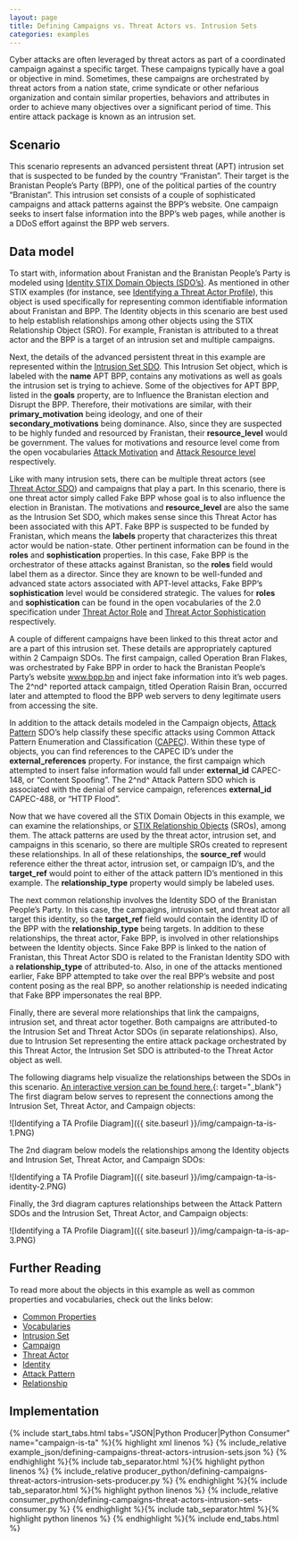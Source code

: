 ```yaml
---
layout: page
title: Defining Campaigns vs. Threat Actors vs. Intrusion Sets
categories: examples
---
```


Cyber attacks are often leveraged by threat actors as part of a coordinated campaign against a specific target. These campaigns typically have a goal or objective in mind. Sometimes, these campaigns are orchestrated by threat actors from a nation state, crime syndicate or other nefarious organization and contain similar properties, behaviors and attributes in order to achieve many objectives over a significant period of time. This entire attack package is known as an intrusion set.

**Scenario**
------------

This scenario represents an advanced persistent threat (APT) intrusion set that is suspected to be funded by the country “Franistan”. Their target is the Branistan People’s Party (BPP), one of the political parties of the country “Branistan”. This intrusion set consists of a couple of sophisticated campaigns and attack patterns against the BPP’s website. One campaign seeks to insert false information into the BPP’s web pages, while another is a DDoS effort against the BPP web servers.

**Data model**
--------------

To start with, information about Franistan and the Branistan People’s Party is modeled using [Identity STIX Domain Objects (SDO’s)](https://docs.google.com/document/d/1IvkLxg_tCnICsatu2lyxKmWmh1gY2h8HUNssKIE-UIA/pub#h.wh296fiwpklp). As mentioned in other STIX examples (for instance, see [Identifying a Threat Actor Profile](identifying-a-threat-actor-profile)), this object is used specifically for representing common identifiable information about Franistan and BPP. The Identity objects in this scenario are best used to help establish relationships among other objects using the STIX Relationship Object (SRO). For example, Franistan is attributed to a threat actor and the BPP is a target of an intrusion set and multiple campaigns.

Next, the details of the advanced persistent threat in this example are represented within the [Intrusion Set SDO](https://docs.google.com/document/d/1IvkLxg_tCnICsatu2lyxKmWmh1gY2h8HUNssKIE-UIA/pub#h.5ol9xlbbnrdn). This Intrusion Set object, which is labeled with the <span class="sdo">**name**</span> <span class="values">APT BPP</span>, contains any motivations as well as goals the intrusion set is trying to achieve. Some of the objectives for APT BPP, listed in the <span class="sdo">**goals**</span> property, are to <span class="values">Influence the Branistan election</span> and <span class="values">Disrupt the BPP</span>. Therefore, their motivations are similar, with their <span class="sdo">**primary\_motivation**</span> being <span class="values">ideology</span>, and one of their <span class="sdo">**secondary\_motivations**</span> being <span class="values">dominance</span>. Also, since they are suspected to be highly funded and resourced by Franistan, their <span class="sdo">**resource\_level**</span> would be <span class="values">government</span>. The values for motivations and resource level come from the open vocabularies [Attack Motivation](https://docs.google.com/document/d/1dIrh1Lp3KAjEMm8o2VzAmuV0Peu-jt9aAh1IHrjAroM/pub#h.dvmbnm1zpjbt) and [Attack Resource level](https://docs.google.com/document/d/1dIrh1Lp3KAjEMm8o2VzAmuV0Peu-jt9aAh1IHrjAroM/pub#h.nlxwwbc73m4e) respectively.

Like with many intrusion sets, there can be multiple threat actors (see [Threat Actor SDO](https://docs.google.com/document/d/1IvkLxg_tCnICsatu2lyxKmWmh1gY2h8HUNssKIE-UIA/pub#h.k017w16zutw)) and campaigns that play a part. In this scenario, there is one threat actor simply called <span class="values">Fake BPP</span> whose goal is to also influence the election in Branistan. The motivations and <span class="sdo">**resource\_level**</span> are also the same as the Intrusion Set SDO, which makes sense since this Threat Actor has been associated with this APT. Fake BPP is suspected to be funded by Franistan, which means the <span class="sdo">**labels**</span> property that characterizes this threat actor would be <span class="values">nation-state</span>. Other pertinent information can be found in the <span class="sdo">**roles**</span> and <span class="sdo">**sophistication**</span> properties. In this case, Fake BPP is the orchestrator of these attacks against Branistan, so the <span class="sdo">**roles**</span> field would label them as a <span class="values">director</span>. Since they are known to be well-funded and advanced state actors associated with APT-level attacks, Fake BPP’s <span class="sdo">**sophistication**</span> level would be considered <span class="values">strategic</span>. The values for <span class="sdo">**roles**</span> and <span class="sdo">**sophistication**</span> can be found in the open vocabularies of the 2.0 specification under [Threat Actor Role](https://docs.google.com/document/d/1dIrh1Lp3KAjEMm8o2VzAmuV0Peu-jt9aAh1IHrjAroM/pub#h.u6befh8d18r) and [Threat Actor Sophistication](https://docs.google.com/document/d/1dIrh1Lp3KAjEMm8o2VzAmuV0Peu-jt9aAh1IHrjAroM/pub#h.8jm676xbnggg) respectively.

A couple of different campaigns have been linked to this threat actor and are a part of this intrusion set. These details are appropriately captured within 2 Campaign SDOs. The first campaign, called <span class="values">Operation Bran Flakes</span>, was orchestrated by Fake BPP in order to hack the Branistan People’s Party’s website www.bpp.bn and inject fake information into it’s web pages. The 2^nd^ reported attack campaign, titled <span class="values">Operation Raisin Bran</span>, occurred later and attempted to flood the BPP web servers to deny legitimate users from accessing the site.

In addition to the attack details modeled in the Campaign objects, [Attack Pattern](https://docs.google.com/document/d/1IvkLxg_tCnICsatu2lyxKmWmh1gY2h8HUNssKIE-UIA/pub#h.axjijf603msy) SDO’s help classify these specific attacks using Common Attack Pattern Enumeration and Classification ([CAPEC](https://capec.mitre.org/)). Within these type of objects, you can find references to the CAPEC ID’s under the <span class="sdo">**external\_references**</span> property. For instance, the first campaign which attempted to insert false information would fall under <span class="sdo">**external\_id**</span> <span class="values">CAPEC-148</span>, or “Content Spoofing”. The 2^nd^ Attack Pattern SDO which is associated with the denial of service campaign, references <span class="sdo">**external\_id**</span> <span class="values">CAPEC-488</span>, or “HTTP Flood”.

Now that we have covered all the STIX Domain Objects in this example, we can examine the relationships, or [STIX Relationship Objects](https://docs.google.com/document/d/1IvkLxg_tCnICsatu2lyxKmWmh1gY2h8HUNssKIE-UIA/pub#h.e2e1szrqfoan) (SROs), among them. The attack patterns are used by the threat actor, intrusion set, and campaigns in this scenario, so there are multiple SROs created to represent these relationships. In all of these relationships, the <span class="sdo">**source\_ref**</span> would reference either the threat actor, intrusion set, or campaign ID’s, and the <span class="sdo">**target\_ref**</span> would point to either of the attack pattern ID’s mentioned in this example. The <span class="sdo">**relationship\_type**</span> property would simply be labeled <span class="values">uses</span>.

The next common relationship involves the Identity SDO of the Branistan People’s Party. In this case, the campaigns, intrusion set, and threat actor all target this identity, so the <span class="sdo">**target\_ref**</span> field would contain the identity ID of the BPP with the <span class="sdo">**relationship\_type**</span> being <span class="values">targets</span>. In addition to these relationships, the threat actor, Fake BPP, is involved in other relationships between the Identity objects. Since Fake BPP is linked to the nation of Franistan, this Threat Actor SDO is related to the Franistan Identity SDO with a <span class="sdo">**relationship\_type**</span> of <span class="values">attributed-to</span>. Also, in one of the attacks mentioned earlier, Fake BPP attempted to take over the real BPP’s website and post content posing as the real BPP, so another relationship is needed indicating that Fake BPP <span class="values">impersonates</span> the real BPP.

Finally, there are several more relationships that link the campaigns, intrusion set, and threat actor together. Both campaigns are <span class="values">attributed-to</span> the Intrusion Set and Threat Actor SDOs (in separate relationships). Also, due to Intrusion Set representing the entire attack package orchestrated by this Threat Actor, the Intrusion Set SDO is <span class="values">attributed-to</span> the Threat Actor object as well.

The following diagrams help visualize the relationships between the SDOs in this scenario. 
[An interactive version can be found here.](https://oasis-open.github.io/cti-stix-visualization/?url=https://raw.githubusercontent.com/oasis-open/cti-documentation/master/examples/example_json/defining-campaigns-threat-actors-intrusion-sets.json){: target="_blank"} The first diagram below serves to represent the connections among the Intrusion Set, Threat Actor, and Campaign objects:

![Identifying a TA Profile Diagram]({{ site.baseurl }}/img/campaign-ta-is-1.PNG)

The 2nd diagram below models the relationships among the Identity objects and Intrusion Set, Threat Actor, and Campaign SDOs:

![Identifying a TA Profile Diagram]({{ site.baseurl }}/img/campaign-ta-is-identity-2.PNG)

Finally, the 3rd diagram captures relationships between the Attack Pattern SDOs and the Intrusion Set, Threat Actor, and Campaign objects:

![Identifying a TA Profile Diagram]({{ site.baseurl }}/img/campaign-ta-is-ap-3.PNG)

**Further Reading**
-------------------

To read more about the objects in this example as well as common properties and vocabularies, check out the links below:

-   [Common Properties](https://docs.google.com/document/d/1dIrh1Lp3KAjEMm8o2VzAmuV0Peu-jt9aAh1IHrjAroM/pub#h.xzbicbtscatx)
-   [Vocabularies](https://docs.google.com/document/d/1dIrh1Lp3KAjEMm8o2VzAmuV0Peu-jt9aAh1IHrjAroM/pub#h.iit7tolczlxv)
-   [Intrusion Set](https://docs.google.com/document/d/1IvkLxg_tCnICsatu2lyxKmWmh1gY2h8HUNssKIE-UIA/pub#h.5ol9xlbbnrdn)
-   [Campaign](https://docs.google.com/document/d/1IvkLxg_tCnICsatu2lyxKmWmh1gY2h8HUNssKIE-UIA/pub#h.pcpvfz4ik6d6)
-   [Threat Actor](https://docs.google.com/document/d/1IvkLxg_tCnICsatu2lyxKmWmh1gY2h8HUNssKIE-UIA/pub#h.k017w16zutw)
-   [Identity](https://docs.google.com/document/d/1IvkLxg_tCnICsatu2lyxKmWmh1gY2h8HUNssKIE-UIA/pub#h.wh296fiwpklp)
-   [Attack Pattern](https://docs.google.com/document/d/1IvkLxg_tCnICsatu2lyxKmWmh1gY2h8HUNssKIE-UIA/pub#h.axjijf603msy)
-   [Relationship](https://docs.google.com/document/d/1IvkLxg_tCnICsatu2lyxKmWmh1gY2h8HUNssKIE-UIA/pub#h.e2e1szrqfoan)

**Implementation**
------------------

{% include start_tabs.html tabs="JSON|Python Producer|Python Consumer" name="campaign-is-ta" %}{% highlight xml linenos %}
{% include_relative example_json/defining-campaigns-threat-actors-intrusion-sets.json %}
{% endhighlight %}{% include tab_separator.html %}{% highlight python linenos %}
{% include_relative producer_python/defining-campaigns-threat-actors-intrusion-sets-producer.py %}
{% endhighlight %}{% include tab_separator.html %}{% highlight python linenos %}
{% include_relative consumer_python/defining-campaigns-threat-actors-intrusion-sets-consumer.py %}
{% endhighlight %}{% include tab_separator.html %}{% highlight python linenos %}
{% endhighlight %}{% include end_tabs.html %}
